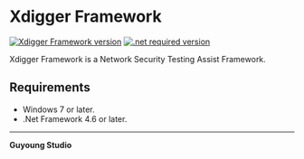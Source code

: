 # Xdigger Framework

[![Xdigger Framework version][xdigger-framework-release-image]][xdigger-framework-release-url]
[![.net required version][.net-image]][.net-url]

Xdigger Framework is a Network Security Testing Assist Framework.

## Requirements 

 * Windows 7 or later.
 * .Net Framework 4.6 or later.




------------------------------------------------

**Guyoung Studio**

[xdigger-framework-url]: https://github.com/guyoung/XdiggerFramework
[xdigger-framework-release-image]: https://img.shields.io/badge/Release-v0.1.0-brightgreen.svg
[xdigger-framework-release-url]: https://github.com/guyoung/XdiggerFramework/releases
[.net-image]: https://img.shields.io/badge/.Net-4.6-blue.svg
[.net-url]: https://www.microsoft.com/zh-cn/download/details.aspx?id=48136
[wiki-url]: https://github.com/guyoung/XdiggerFramework/wiki
[issues-url]: https://github.com/guyoung/XdiggerFramework/issues
[pulls-url]: https://github.com/guyoung/XdiggerFramework/pulls

